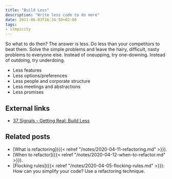```yaml
---
title: "Build Less"
description: "Write less code to do more"
date: 2011-06-03T16:34:50+02:00
tags:
- simpicity
---
```

So what to do then? The answer is less. Do less than your competitors to beat them. Solve the simple problems and leave the hairy, difficult, nasty problems to everyone else. Instead of oneupping, try one-downing. Instead of outdoing, try underdoing.

* Less features
* Less options/preferences
* Less people and corporate structure
* Less meetings and abstractions
* Less promises

## External links

* [37 Signals - Getting Real: Build Less](https://basecamp.com/books/getting-real)

## Related posts

* [What is refactoring]({{< relref "/notes/2020-04-11-refactoring.md" >}}).
* [When to refactor]({{< relref "/notes/2020-04-12-when-to-refactor.md" >}}).
* [Flocking rules]({{< relref "/notes/2020-04-05-flocking-rules.md" >}}): How can you simplify your code? Use a refactoring technique.
